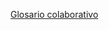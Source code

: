 [Glosario colaborativo](https://docs.google.com/document/d/1dB4y2IwHZRuZqKEsPo9yTjRpbGYdFv7NT29chkvkVS0/edit?usp=sharing)